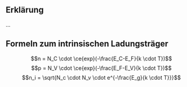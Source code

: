 ## Erklärung
...
## Formeln zum intrinsischen Ladungsträger
$$n = N_C \cdot \ce{exp}(-\frac{E_C-E_F}{k \cdot T})$$
$$p = N_V \cdot \ce{exp}(-\frac{E_F-E_V}{k \cdot T})$$
$$n_i = \sqrt{N_c \cdot N_v \cdot e^{-\frac{E_g}{k \cdot T}}}$$